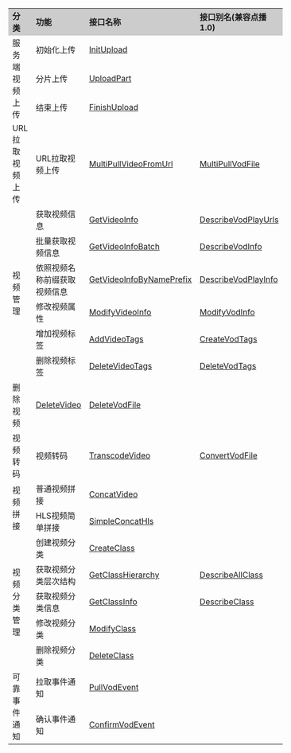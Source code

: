 <table style="display:table">
    <tbody>
        <tr>
            <td style="background-color:#CCCCCC;">
                <strong>
                    分类
                </strong>
            </td>
            <td style="background-color:#CCCCCC;">
                <strong>
                    功能
                </strong>
            </td>
            <td style="background-color:#CCCCCC;">
                <strong>
                    接口名称
                </strong>
            </td>
            <td style="background-color:#CCCCCC;">
                <strong>
					接口别名(兼容点播1.0)
                </strong>
            </td>
        </tr>
        <!--视频上传-->
        <tr>
            <td rowspan=3>
                服务端视频上传
            </td>
            <td>
                初始化上传
            </td>
            <td>
                <a href="/document/product/266/7809">
                    InitUpload
                </a>
            </td>
			<td>
			</td>
        </tr>
        <tr>
            <td>
                分片上传
            </td>
            <td>
                <a href="/document/product/266/7810">
                    UploadPart
            </td>
			<td>
			</td>
        </tr>
        <tr>
            <td>
                结束上传
            </td>
            <td>
                <a href="/document/product/266/7811">
                    FinishUpload
                </a>
            </td>
			<td>
			</td>
        </tr>
        <!--URL拉取视频上传-->
        <tr>
            <td rowspan=1>
                URL拉取视频上传
            </td>
            <td>
                URL拉取视频上传
            </td>
            <td>
                <a href="/document/product/266/7817">
                    MultiPullVideoFromUrl
                </a>
            </td>
			<td>
                <a href="/document/product/266/7817">
                    MultiPullVodFile
                </a>
			</td>
        </tr>
        <!--视频管理-->
        <tr>
            <td rowspan=6>
                视频管理
            </td>
            <td>
                获取视频信息
            </td>
            <td>
                <a href="/document/product/266/7824">
                    GetVideoInfo
                </a>
            </td>
			<td>
                <a href="/document/product/266/7824">
                    DescribeVodPlayUrls
                </a>
			</td>
        </tr>
        <tr>
            <td>
                批量获取视频信息
            </td>
            <td>
                <a href="/document/product/266/7823">
                    GetVideoInfoBatch
                </a>
            </td>
			<td>
                <a href="/document/product/266/7823">
                    DescribeVodInfo
                </a>
			</td>
        </tr>
        <tr>
            <td>
                依照视频名称前缀获取视频信息
            </td>
            <td>
                <a href="/document/product/266/7825">
                    GetVideoInfoByNamePrefix
                </a>
            </td>
			<td>
                <a href="/document/product/266/7825">
                    DescribeVodPlayInfo
                </a>
			</td>
        </tr>
        <tr>
            <td>
                修改视频属性
            </td>
            <td>
                <a href="/document/product/266/7828">
                    ModifyVideoInfo
                </a>
            </td>
			<td>
                <a href="/document/product/266/7828">
                    ModifyVodInfo
                </a>
			</td>
        </tr>
        <tr>
            <td>
                增加视频标签
            </td>
            <td>
                <a href="/document/product/266/7826">
                    AddVideoTags
                </a>
            </td>
			<td>
                <a href="/document/product/266/7826">
                    CreateVodTags
                </a>
			</td>
        </tr>
        <tr>
            <td>
                删除视频标签
            </td>
            <td>
                <a href="/document/product/266/7827">
                    DeleteVideoTags
                </a>
            </td>
			<td>
                <a href="/document/product/266/7827">
                    DeleteVodTags
                </a>
			</td>
        </tr>
        <tr>
            <td>
                删除视频
            </td>
            <td>
                <a href="/document/product/266/7838">
                    DeleteVideo
                </a>
            </td>
			<td>
                <a href="/document/product/266/7838">
                    DeleteVodFile
                </a>
			</td>
        </tr>
        <!--视频转码-->
        <tr>
            <td>
                视频转码
            </td>
            <td>
                视频转码
            </td>
            <td>
                <a href="/document/product/266/7822">
                    TranscodeVideo
                </a>
            </td>
			<td>
                <a href="/document/product/266/7822">
                    ConvertVodFile
                </a>
			</td>
        </tr>
        <!--视频拼接-->
        <tr>
            <td rowspan=2>
                视频拼接
            </td>
            <td>
                普通视频拼接
            </td>
            <td>
                <a href="/document/product/266/7821">
                    ConcatVideo
                </a>
            </td>
			<td>
			</td>
        </tr>
        <tr>
            <td>
                HLS视频简单拼接
            </td>
            <td>
                <a href="/document/product/266/7820">
                    SimpleConcatHls
                </a>
            </td>
			<td>
			</td>
        </tr>
        <!--视频分类管理-->
        <tr>
            <td rowspan=5>
                视频分类管理
            </td>
            <td>
                创建视频分类
            </td>
            <td>
                <a href="/document/product/266/7812">
                    CreateClass
                </a>
            </td>
			<td>
			</td>
        </tr>
        <tr>
            <td>
                获取视频分类层次结构
            </td>
            <td>
                <a href="/document/product/266/7813">
                    GetClassHierarchy
                </a>
            </td>
			<td>
                <a href="/document/product/266/7813">
                    DescribeAllClass
                </a>
			</td>
        </tr>
        <tr>
            <td>
                获取视频分类信息
            </td>
            <td>
                <a href="/document/product/266/7814">
                    GetClassInfo
                </a>
            </td>
			<td>
                <a href="/document/product/266/7814">
                    DescribeClass
                </a>
			</td>
        </tr>
        <tr>
            <td>
                修改视频分类
            </td>
            <td>
                <a href="/document/product/266/7815">
                    ModifyClass
                </a>
            </td>
			<td>
			</td>
        </tr>
        <tr>
            <td>
                删除视频分类
            </td>
            <td>
                <a href="/document/product/266/7816">
                    DeleteClass
                </a>
            </td>
			<td>
			</td>
        </tr>
        <!--可靠事件通知-->
        <tr>
            <td rowspan=2>
                可靠事件通知
            </td>
            <td>
                拉取事件通知
            </td>
            <td>
                <a href="/document/product/266/7818">
                    PullVodEvent
                </a>
            </td>
			<td>
			</td>
        </tr>
        <tr>
            <td>
                确认事件通知
            </td>
            <td>
                <a href="/document/product/266/7819">
                    ConfirmVodEvent
                </a>
            </td>
			<td>
			</td>
        </tr>
        <!--任务管理-->
        <!-- <tr>
        <td rowspan=1>任务管理</td>
        <td>查询异步任务的状态</td>
        <td><a href="">QueryVodTaskStatus</a></td></tr>
        -->
    </tbody>
</table>